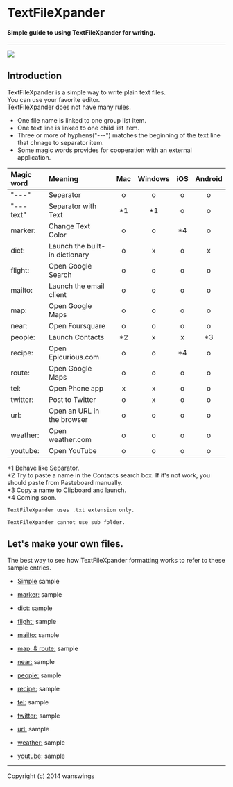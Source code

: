 TextFileXpander
====================
#### Simple guide to using TextFileXpander for writing.
*****
![](https://raw.github.com/wanswings/TextFileXpanderData/master/simple/screenshots/icon64x64.png)

Introduction
--------------------
TextFileXpander is a simple way to write plain text files.  
You can use your favorite editor.  
TextFileXpander does not have many rules.  

* One file name is linked to one group list item.
* One text line is linked to one child list item.
* Three or more of hyphens("---") matches the beginning of the text line that chnage to separator item.
* Some magic words provides for cooperation with an external application.

|Magic  word|Meaning|Mac|Windows|iOS|Android|
|:--|:--|:--:|:--:|:--:|:--:|
|"---"|Separator|o|o|o|o|
|"--- text"|Separator with Text|*1|*1|o|o|
|marker:|Change Text Color|o|o|*4|o|
|dict:|Launch the built-in dictionary|o|x|o|x|
|flight:|Open Google Search|o|o|o|o|
|mailto:|Launch the email client|o|o|o|o|
|map:|Open Google Maps|o|o|o|o|
|near:|Open Foursquare|o|o|o|o|
|people:|Launch Contacts|*2|x|x|*3|
|recipe:|Open Epicurious.com|o|o|*4|o|
|route:|Open Google Maps|o|o|o|o|
|tel:|Open Phone app|x|x|o|o|
|twitter:|Post to Twitter|o|x|o|o|
|url:|Open an URL in the browser|o|o|o|o|
|weather:|Open weather.com|o|o|o|o|
|youtube:|Open YouTube|o|o|o|o|

*1 Behave like Separator.  
*2 Try to paste a name in the Contacts search box. If it's not work, you should paste from Pasteboard manually.  
*3 Copy a name to Clipboard and launch.  
*4 Coming soon.

`TextFileXpander uses .txt extension only.`

`TextFileXpander cannot use sub folder.`

Let's make your own files.
--------------------
The best way to see how TextFileXpander formatting works to refer to these sample entries.

* [Simple](https://github.com/wanswings/TextFileXpanderData/blob/master/simple/simple.md) sample

* [marker:](https://github.com/wanswings/TextFileXpanderData/blob/master/marker/marker.md) sample

* [dict:](https://github.com/wanswings/TextFileXpanderData/blob/master/dict/dict.md) sample

* [flight:](https://github.com/wanswings/TextFileXpanderData/blob/master/flight/flight.md) sample

* [mailto:](https://github.com/wanswings/TextFileXpanderData/blob/master/mailto/mailto.md) sample

* [map: & route:](https://github.com/wanswings/TextFileXpanderData/blob/master/map/map.md) sample

* [near:](https://github.com/wanswings/TextFileXpanderData/blob/master/near/near.md) sample

* [people:](https://github.com/wanswings/TextFileXpanderData/blob/master/people/people.md) sample

* [recipe:](https://github.com/wanswings/TextFileXpanderData/blob/master/recipe/recipe.md) sample

* [tel:](https://github.com/wanswings/TextFileXpanderData/blob/master/tel/tel.md) sample

* [twitter:](https://github.com/wanswings/TextFileXpanderData/blob/master/twitter/twitter.md) sample

* [url:](https://github.com/wanswings/TextFileXpanderData/blob/master/url/url.md) sample

* [weather:](https://github.com/wanswings/TextFileXpanderData/blob/master/weather/weather.md) sample

* [youtube:](https://github.com/wanswings/TextFileXpanderData/blob/master/youtube/youtube.md) sample

*****
Copyright (c) 2014 wanswings
